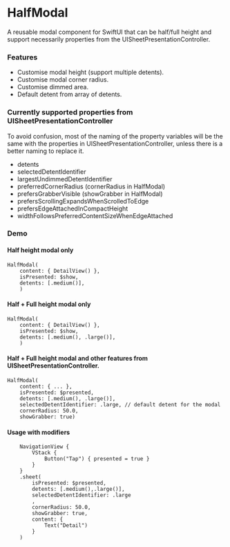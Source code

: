 # HalfModal

A reusable modal component for SwiftUI that can be half/full height and support necessarily properties from the UISheetPresentationController.

### Features
- Customise modal height (support multiple detents).
- Customise modal corner radius.
- Customise dimmed area.
- Default detent from array of detents.  

### Currently supported properties from UISheetPresentationController
To avoid confusion, most of the naming of the property variables will be the same with the properties in UISheetPresentationController, unless there is a better naming to replace it.
- detents
- selectedDetentIdentifier
- largestUndimmedDetentIdentifier
- preferredCornerRadius (cornerRadius in HalfModal)
- prefersGrabberVisible (showGrabber in HalfModal)
- prefersScrollingExpandsWhenScrolledToEdge
- prefersEdgeAttachedInCompactHeight
- widthFollowsPreferredContentSizeWhenEdgeAttached

### Demo

#### Half height modal only
```
HalfModal(
    content: { DetailView() }, 
    isPresented: $show,
    detents: [.medium()],
    )
```

#### Half + Full height modal only
```
HalfModal(
    content: { DetailView() }, 
    isPresented: $show,
    detents: [.medium(), .large()],
    )
```

#### Half + Full height modal and other features from UISheetPresentationController.
```
HalfModal(
    content: { ... }, 
    isPresented: $presented, 
    detents: [.medium(), .large()], 
    selectedDetentIdentifier: .large, // default detent for the modal
    cornerRadius: 50.0, 
    showGrabber: true) 
```

#### Usage with modifiers
```
    NavigationView {
        VStack {
            Button("Tap") { presented = true }
        }
    }
    .sheet(
        isPresented: $presented,
        detents: [.medium(),.large()],
        selectedDetentIdentifier: .large
        ,
        cornerRadius: 50.0,
        showGrabber: true, 
        content: {
            Text("Detail")
        }
    )
```
